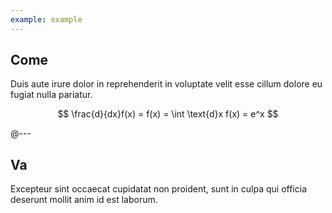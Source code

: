 ```yaml
---
example: example
---
```


## Come

Duis aute irure dolor in reprehenderit in voluptate velit esse cillum dolore
eu fugiat nulla pariatur.

$$
\frac{d}{dx}f(x) = f(x) = \int \text{d}x f(x) = e^x
$$

@---

## Va

Excepteur sint occaecat cupidatat non proident, sunt in culpa qui officia
deserunt mollit anim id est laborum.
